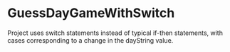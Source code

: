 # GuessDayGameWithSwitch
Project uses switch statements instead of typical if-then statements, with cases corresponding to a change in the dayString value.
